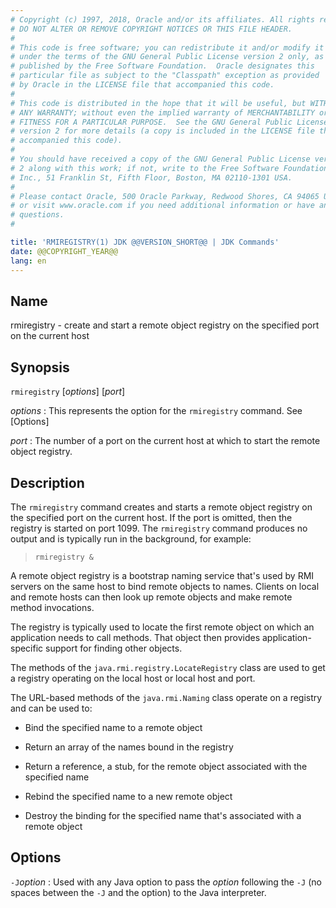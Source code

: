 ```yaml
---
# Copyright (c) 1997, 2018, Oracle and/or its affiliates. All rights reserved.
# DO NOT ALTER OR REMOVE COPYRIGHT NOTICES OR THIS FILE HEADER.
#
# This code is free software; you can redistribute it and/or modify it
# under the terms of the GNU General Public License version 2 only, as
# published by the Free Software Foundation.  Oracle designates this
# particular file as subject to the "Classpath" exception as provided
# by Oracle in the LICENSE file that accompanied this code.
#
# This code is distributed in the hope that it will be useful, but WITHOUT
# ANY WARRANTY; without even the implied warranty of MERCHANTABILITY or
# FITNESS FOR A PARTICULAR PURPOSE.  See the GNU General Public License
# version 2 for more details (a copy is included in the LICENSE file that
# accompanied this code).
#
# You should have received a copy of the GNU General Public License version
# 2 along with this work; if not, write to the Free Software Foundation,
# Inc., 51 Franklin St, Fifth Floor, Boston, MA 02110-1301 USA.
#
# Please contact Oracle, 500 Oracle Parkway, Redwood Shores, CA 94065 USA
# or visit www.oracle.com if you need additional information or have any
# questions.
#

title: 'RMIREGISTRY(1) JDK @@VERSION_SHORT@@ | JDK Commands'
date: @@COPYRIGHT_YEAR@@
lang: en
---
```


## Name

rmiregistry - create and start a remote object registry on the specified port
on the current host

## Synopsis

`rmiregistry` \[*options*\] \[*port*\]

*options*
:   This represents the option for the `rmiregistry` command. See
    [Options]

*port*
:   The number of a port on the current host at which to start the remote
    object registry.

## Description

The `rmiregistry` command creates and starts a remote object registry on the
specified port on the current host. If the port is omitted, then the registry
is started on port 1099. The `rmiregistry` command produces no output and is
typically run in the background, for example:

>   `rmiregistry &`

A remote object registry is a bootstrap naming service that's used by RMI
servers on the same host to bind remote objects to names. Clients on local and
remote hosts can then look up remote objects and make remote method
invocations.

The registry is typically used to locate the first remote object on which an
application needs to call methods. That object then provides
application-specific support for finding other objects.

The methods of the `java.rmi.registry.LocateRegistry` class are used to get a
registry operating on the local host or local host and port.

The URL-based methods of the `java.rmi.Naming` class operate on a registry and
can be used to:

-   Bind the specified name to a remote object

-   Return an array of the names bound in the registry

-   Return a reference, a stub, for the remote object associated with the
    specified name

-   Rebind the specified name to a new remote object

-   Destroy the binding for the specified name that's associated with a remote
    object

## Options

`-J`*option*
:   Used with any Java option to pass the *option* following the `-J` (no
    spaces between the `-J` and the option) to the Java interpreter.
